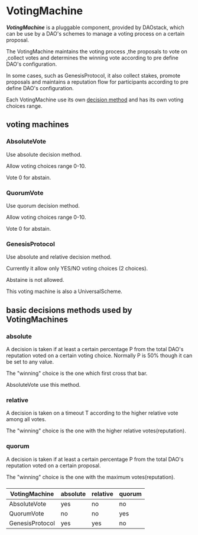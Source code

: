# VotingMachine

***VotingMachine*** is a pluggable component, provided by DAOstack, which can be use by a DAO's schemes to manage a voting
process on a certain proposal.

The VotingMachine maintains the voting process ,the proposals to vote on ,collect votes and determines the winning vote according to pre define DAO's configuration.

In some cases, such as GenesisProtocol, it also collect stakes, promote proposals and maintains a reputation flow for participants according to pre define DAO's configuration.  

Each VotingMachine use its own [decision method](#basic-decisions-methods-used-by-votingmachines) and has its own voting choices range.

## voting machines

### AbsoluteVote

Use absolute decision method.

Allow voting choices range 0-10.

Vote 0 for abstain.

### QuorumVote

Use quorum decision method.

Allow voting choices range 0-10.

Vote 0 for abstain.

### GenesisProtocol

Use absolute and relative decision method.

Currently it allow only YES/NO voting choices (2 choices).

Abstaine is not allowed.

This voting machine is also a UniversalScheme. 

## basic decisions methods used by VotingMachines
### absolute

A decision is taken if at least a certain percentage P from the total DAO's reputation voted
on a certain voting choice. Normally P is 50% though it can be set to any value.

The "winning" choice is the one which first cross that bar.

AbsoluteVote use this method.


### relative

A decision is taken on a timeout T according to the higher relative vote among all votes.

The "winning" choice is the one with the higher relative votes(reputation).


### quorum

A decision is taken if at least a certain percentage P from the total DAO's reputation voted on a certain proposal.

The "winning" choice is the one with the maximum votes(reputation).

###

| VotingMachine | absolute | relative | quorum
| --- | --- | --- | --- |
| AbsoluteVote | yes | no | no |
| QuorumVote | no | no | yes |
| GenesisProtocol | yes | yes | no |

